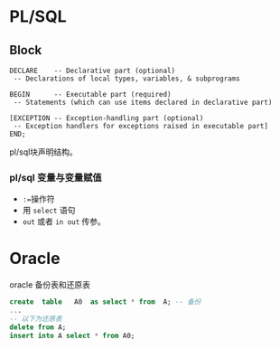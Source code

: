 # PL/SQL
## Block

    DECLARE    -- Declarative part (optional)    
     -- Declarations of local types, variables, & subprograms                 

    BEGIN      -- Executable part (required)      
     -- Statements (which can use items declared in declarative part)    

    [EXCEPTION -- Exception-handling part (optional)    
     -- Exception handlers for exceptions raised in executable part]   
    END;    
 
pl/sql块声明结构。

### pl/sql 变量与变量赋值
- `:=`操作符
- 用 `select` 语句
- `out` 或者 `in out` 传参。

# Oracle

oracle 备份表和还原表
```sql
create  table   A0  as select * from  A; -- 备份
...
-- 以下为还原表
delete from A;
insert into A select * from A0;
```
